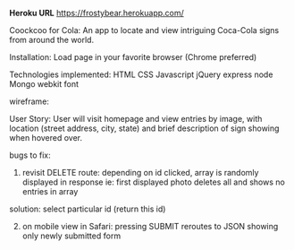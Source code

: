 **Heroku URL**
https://frostybear.herokuapp.com/


Coockcoo for Cola:
An app to locate and view intriguing Coca-Cola signs from around the world.

Installation:
Load page in your favorite browser (Chrome preferred)

Technologies implemented:
HTML
CSS
Javascript
jQuery
express
node
Mongo
webkit font



wireframe:



User Story:
User will visit homepage and view entries by image, with location (street address, city, state) and brief description of sign showing when hovered over.


bugs to fix:
1. revisit DELETE route: depending on id clicked, array is randomly displayed in response
ie: first displayed photo deletes all and shows no entries in array

solution: select particular id (return this id)

2. on mobile view in Safari: pressing SUBMIT reroutes to JSON showing only newly submitted form


